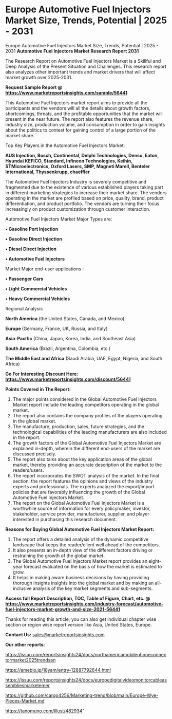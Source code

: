 # Europe Automotive Fuel Injectors Market Size, Trends, Potential | 2025 - 2031
Europe Automotive Fuel Injectors Market Size, Trends, Potential | 2025 - 2031
<strong>Automotive Fuel Injectors Market Research Report 2031</strong>

The Research Report on Automotive Fuel Injectors Market is a Skillful and Deep Analysis of the Present Situation and Challenges. This research report also analyzes other important trends and market drivers that will affect market growth over 2025-2031.

<strong>Request Sample Report @ <a href=https://www.marketreportsinsights.com/sample/56441>https://www.marketreportsinsights.com/sample/56441</a></strong>

This Automotive Fuel Injectors market report aims to provide all the participants and the vendors will all the details about growth factors, shortcomings, threats, and the profitable opportunities that the market will present in the near future. The report also features the revenue share, industry size, production volume, and consumption in order to gain insights about the politics to contest for gaining control of a large portion of the market share.

Top Key Players in the Automotive Fuel Injectors Market:

<strong>AUS Injection, Bosch, Continental, Delphi Technologies, Denso, Eaton, Hyundai KEFICO, Standard, Infineon Technologies, Keihin, STMicroelectronics, Oxford Lasers, SMP, Magneti Marell, Benteler International, Thyssenkrupp, chaeffler</strong>

The Automotive Fuel Injectors Industry is severely competitive and fragmented due to the existence of various established players taking part in different marketing strategies to increase their market share. The vendors operating in the market are profiled based on price, quality, brand, product differentiation, and product portfolio. The vendors are turning their focus increasingly on product customization through customer interaction.

Automotive Fuel Injectors Market Major Types are:

<strong>• Gasoline Port Injection

• Gasoline Direct Injection

• Diesel Direct Injection

• Automotive Fuel Injectors</strong>

Market Major end-user applications :

<strong>• Passenger Cars

• Light Commercial Vehicles

• Heavy Commercial Vehicles</strong>

Regional Analysis

</u><strong><b>North America</b></strong> (the United States, Canada, and Mexico)

<strong><b>Europe </b></strong>(Germany, France, UK, Russia, and Italy)

<strong><b>Asia-Pacific</b></strong> (China, Japan, Korea, India, and Southeast Asia)

<strong><b>South America</b></strong> (Brazil, Argentina, Colombia, etc.)

<strong><b>The Middle East and Africa</b></strong> (Saudi Arabia, UAE, Egypt, Nigeria, and South Africa)

<strong>Go For Interesting Discount Here: <a href=https://www.marketreportsinsights.com/discount/56441>https://www.marketreportsinsights.com/discount/56441</a></strong>

<strong>Points Covered in The Report:</strong>
<ol>
  <li>The major points considered in the Global Automotive Fuel Injectors Market report include the leading competitors operating in the global market.</li>
  <li>The report also contains the company profiles of the players operating in the global market.</li>
  <li>The manufacture, production, sales, future strategies, and the technological capabilities of the leading manufacturers are also included in the report.</li>
  <li>The growth factors of the Global Automotive Fuel Injectors Market are explained in-depth, wherein the different end-users of the market are discussed precisely.</li>
  <li>The report also talks about the key application areas of the global market, thereby providing an accurate description of the market to the readers/users.</li>
  <li>The report incorporates the SWOT analysis of the market. In the final section, the report features the opinions and views of the industry experts and professionals. The experts analyzed the export/import policies that are favorably influencing the growth of the Global Automotive Fuel Injectors Market.</li>
  <li>The report on the Global Automotive Fuel Injectors Market is a worthwhile source of information for every policymaker, investor, stakeholder, service provider, manufacturer, supplier, and player interested in purchasing this research document.</li>
</ol>
<strong>Reasons for Buying Global Automotive Fuel Injectors Market Report:</strong>

<ol>
  <li>The report offers a detailed analysis of the dynamic competitive landscape that keeps the reader/client well ahead of the competitors.</li>
  <li>It also presents an in-depth view of the different factors driving or restraining the growth of the global market.</li>
  <li>The Global Automotive Fuel Injectors Market report provides an eight-year forecast evaluated on the basis of how the market is estimated to grow.</li>
  <li>It helps in making aware business decisions by having providing thorough insights insights into the global market and by making an all-inclusive analysis of the key market segments and sub-segments.</li>
</ol>
<strong>Access full Report Description, TOC, Table of Figure, Chart, etc. @ <a href=https://www.marketreportsinsights.com/industry-forecast/automotive-fuel-injectors-market-growth-and-size-2021-56441>https://www.marketreportsinsights.com/industry-forecast/automotive-fuel-injectors-market-growth-and-size-2021-56441</a></strong>


Thanks for reading this article; you can also get individual chapter wise section or region wise report version like Asia, United States, Europe.

<strong>Contact Us:</strong>
sales@marketreportsinsights.com

<strong>Our other reports:</strong>

<a href=https://issuu.com/reportsinsights24/docs/northamericamobilephoneconnectormarket2025trendsan>https://issuu.com/reportsinsights24/docs/northamericamobilephoneconnectormarket2025trendsan</a>

<a href=https://ameblo.jp/18yam/entry-12887792644.html>https://ameblo.jp/18yam/entry-12887792644.html</a>

<a href=https://issuu.com/reportsinsights24/docs/europedigitalvideomonitorcableassembliesmarketemer>https://issuu.com/reportsinsights24/docs/europedigitalvideomonitorcableassembliesmarketemer</a>

<a href=https://github.com/cargo4256/Marketing-trend/blob/main/Europe-Wye-Pieces-Market.md>https://github.com/cargo4256/Marketing-trend/blob/main/Europe-Wye-Pieces-Market.md</a>

<a href=https://tanomuno.com/illust/482934>https://tanomuno.com/illust/482934</a>"
